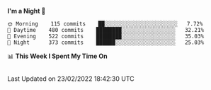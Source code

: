 <!--START_SECTION:waka-->
**I'm a Night 🦉** 

```text
🌞 Morning    115 commits    ██░░░░░░░░░░░░░░░░░░░░░░░   7.72% 
🌆 Daytime    480 commits    ████████░░░░░░░░░░░░░░░░░   32.21% 
🌃 Evening    522 commits    ████████░░░░░░░░░░░░░░░░░   35.03% 
🌙 Night      373 commits    ██████░░░░░░░░░░░░░░░░░░░   25.03%

```


📊 **This Week I Spent My Time On** 

```text
```


 Last Updated on 23/02/2022 18:42:30 UTC
<!--END_SECTION:waka-->
